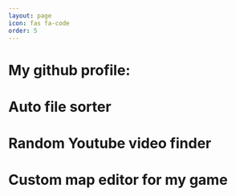 ```yaml
---
layout: page
icon: fas fa-code
order: 5
---
```

# My github profile:
<div class="github-card" data-github="Dubscr" data-width="400" data-height="" data-theme="default"></div>
<script src="https://cdn.jsdelivr.net/github-cards/latest/widget.js"></script>

# Auto file sorter
<div class="github-card" data-github="Dubscr/AutoSortFolder" data-width="400" data-height="" data-theme="default"></div>
<script src="https://cdn.jsdelivr.net/github-cards/latest/widget.js"></script>

# Random Youtube video finder
<div class="github-card" data-github="Dubscr/Random-Youtube-Video" data-width="400" data-height="" data-theme="default"></div>
<script src="https://cdn.jsdelivr.net/github-cards/latest/widget.js"></script>

# Custom map editor for my game
<div class="github-card" data-github="Dubscr/Murder-Mystery-Editor" data-width="400" data-height="" data-theme="default"></div>
<script src="https://cdn.jsdelivr.net/github-cards/latest/widget.js"></script>